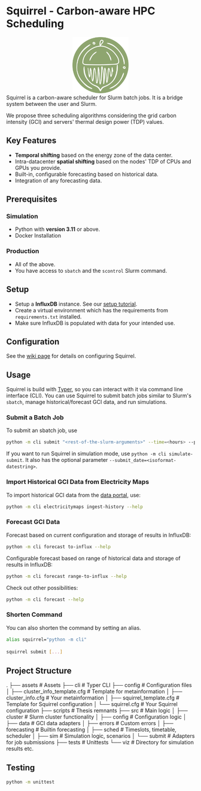 # Squirrel - Carbon-aware HPC Scheduling
<div align="center">
<img src="assets\logo-500px.png" alt="drawing" width="150"/>
</div>
Squirrel is a carbon-aware scheduler for Slurm batch jobs. It is a bridge system between the user and Slurm.

We propose three scheduling algorithms considering the grid carbon intensity (GCI) and servers' thermal design power (TDP) values.

## Key Features
- **Temporal shifting** based on the energy zone of the data center.
- Intra-datacenter **spatial shifting** based on the nodes' TDP of CPUs and GPUs you provide.
- Built-in, configurable forecasting based on historical data.
- Integration of any forecasting data.

## Prerequisites

### Simulation
- Python with **version 3.11** or above.
- Docker Installation

### Production
- All of the above.
- You have access to `sbatch` and the `scontrol` Slurm command.

## Setup
- Setup a **InfluxDB** instance. See our [setup tutorial](https://github.com/Weitspringer/squirrel-hpc/wiki/InfluxDB-Setup).
- Create a virtual environment which has the requirements from `requirements.txt` installed.
- Make sure InfluxDB is populated with data for your intended use.

## Configuration

See the [wiki page](https://github.com/Weitspringer/squirrel-hpc/wiki/Configuration) for details on configuring Squirrel.

## Usage

Squirrel is build with [Typer](https://typer.tiangolo.com/), so you can interact with it via command line interface (CLI).
You can use Squirrel to submit batch jobs similar to Slurm's `sbatch`, manage historical/forecast GCI data, and run simulations.

### Submit a Batch Job

To submit an sbatch job, use 
```bash
python -m cli submit "<rest-of-the-slurm-arguments>" --time=<hours> --partition=<partition_names> --gpus-per-node=[type:]<number>
```

If you want to run Squirrel in simulation mode, use `python -m cli simulate-submit`. It also has the optional parameter `--submit_date=<isoformat-datestring>`.

### Import Historical GCI Data from Electricity Maps
To import historical GCI data from the [data portal](https://www.electricitymaps.com/data-portal), use:
```bash
python -m cli electricitymaps ingest-history --help
```

### Forecast GCI Data
Forecast based on current configuration and storage of results in InfluxDB:
```bash
python -m cli forecast to-influx --help
```
Configurable forecast based on range of historical data and storage of results in InfluxDB:
```bash
python -m cli forecast range-to-influx --help
```
Check out other possibilities:
```bash
python -m cli forecast --help
```

### Shorten Command

You can also shorten the command by setting an alias.

```bash
alias squirrel="python -m cli"

squirrel submit [...]
```

## Project Structure
.
├── assets                          # Assets
├── cli                             # Typer CLI
├── config                          # Configuration files
│   ├── cluster_info_template.cfg   # Template for metainformation
│   ├── cluster_info.cfg            # Your metainformation
│   ├── squirrel_template.cfg       # Template for Squirrel configuration
│   └── squirrel.cfg                # Your Squirrel configuration
├── scripts                         # Thesis remnants
├── src                             # Main logic
│   ├── cluster                     # Slurm cluster functionality
│   ├── config                      # Configuration logic
│   ├── data                        # GCI data adapters
│   ├── errors                      # Custom errors
│   ├── forecasting                 # Builtin forecasting
│   ├── sched                       # Timeslots, timetable, scheduler
│   ├── sim                         # Simulation logic, scenarios
│   └── submit                      # Adapters for job submissions
├── tests                           # Unittests
└── viz                             # Directory for simulation results etc.

## Testing

```bash
python -m unittest
```

